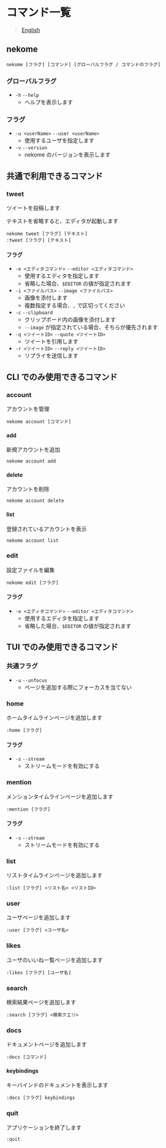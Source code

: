 # コマンド一覧

> [English](../en/commands.md)

## nekome

```
nekome [フラグ] [コマンド] [グローバルフラグ / コマンドのフラグ]
```

### グローバルフラグ

- `-h` `--help`
  - ヘルプを表示します

### フラグ

- `-u <userName>` `--user <userName>`
  - 使用するユーザを指定します
- `-v` `--version`
  - nekome のバージョンを表示します

## 共通で利用できるコマンド

### tweet

ツイートを投稿します

テキストを省略すると、エディタが起動します

```
nekome tweet [フラグ] [テキスト]
:tweet [フラグ] [テキスト]
```

#### フラグ

- `-e <エディタコマンド>` `--editor <エディタコマンド>`
  - 使用するエディタを指定します
  - 省略した場合、`$EDITOR` の値が指定されます
- `-i <ファイルパス>` `--image <ファイルパス>`
  - 画像を添付します
  - 複数指定する場合、`,` で区切ってください
- `-c` `--clipboard`
  - クリップボード内の画像を添付します
  - `--image` が指定されている場合、そちらが優先されます
- `-q <ツイートID>` `--quote <ツイートID>`
  - ツイートを引用します
- `-r <ツイートID>` `--reply <ツイートID>`
  - リプライを送信します

## CLI でのみ使用できるコマンド

### account

アカウントを管理

```
nekome account [コマンド]
```

#### add

新規アカウントを追加

```
nekome account add
```

#### delete

アカウントを削除

```
nekome account delete
```

#### list

登録されているアカウントを表示

```
nekome account list
```

### edit

設定ファイルを編集

```
nekome edit [フラグ]
```

#### フラグ

- `-e <エディタコマンド>` `--editor <エディタコマンド>`
  - 使用するエディタを指定します
  - 省略した場合、`$EDITOR` の値が指定されます

## TUI でのみ使用できるコマンド

### 共通フラグ

- `-u` `--unfocus`
  - ページを追加する際にフォーカスを当てない

### home

ホームタイムラインページを追加します

```
:home [フラグ]
```

#### フラグ

- `-s` `--stream`
  - ストリームモードを有効にする

### mention

メンションタイムラインページを追加します

```
:mention [フラグ]
```

#### フラグ

- `-s` `--stream`
  - ストリームモードを有効にする

### list

リストタイムラインページを追加します

```
:list [フラグ] <リスト名> <リストID>
```

### user

ユーザページを追加します

```
:user [フラグ] <ユーザ名>
```

### likes

ユーザのいいね一覧ページを追加します

```
:likes [フラグ] [ユーザ名]
```

### search

検索結果ページを追加します

```
:search [フラグ] <検索クエリ>
```

### docs

ドキュメントページを追加します

```
:docs [コマンド]
```

#### keybindings

キーバインドのドキュメントを表示します

```
:docs [フラグ] keybindings
```

### quit

アプリケーションを終了します

```
:quit
```
